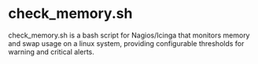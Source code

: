 # check_memory.sh
check_memory.sh is a bash script for Nagios/Icinga that monitors memory and swap usage on a linux system, providing configurable thresholds for warning and critical alerts.
